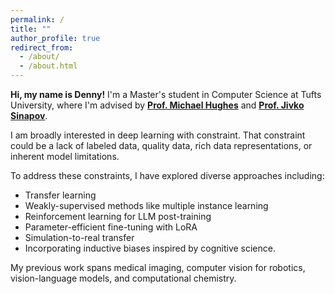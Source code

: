 ```yaml
---
permalink: /
title: ""
author_profile: true
redirect_from:
  - /about/
  - /about.html
---
```


**Hi, my name is Denny!**  I'm a Master's student in Computer Science at Tufts University, where I'm advised by **[Prof. Michael Hughes](https://www.michaelchughes.com/)** and **[Prof. Jivko Sinapov](https://www.eecs.tufts.edu/~jsinapov/)**.

I am broadly interested in deep learning with constraint. That constraint could be a lack of labeled data, quality data, rich data representations, or inherent model limitations.

To address these constraints, I have explored diverse approaches including:

-  Transfer learning 
-  Weakly-supervised methods like multiple instance learning
-  Reinforcement learning for LLM post-training
-  Parameter-efficient fine-tuning with LoRA
-  Simulation-to-real transfer
- Incorporating inductive biases inspired by cognitive science.

My previous work spans medical imaging, computer vision for robotics, vision-language models, and computational chemistry.
